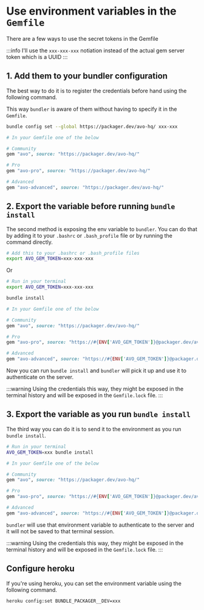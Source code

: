 # Use environment variables in the `Gemfile`

There are a few ways to use the secret tokens in the Gemfile

:::info
I'll use the `xxx-xxx-xxx` notiation instead of the actual gem server token which is a UUID
:::

## 1. Add them to your bundler configuration

The best way to do it is to register the credentials before hand using the following command.

This way `bundler` is aware of them without having to specify it in the `Gemfile`.

```bash
bundle config set --global https://packager.dev/avo-hq/ xxx-xxx
```

```ruby
# In your Gemfile one of the below

# Community
gem "avo", source: "https://packager.dev/avo-hq/"

# Pro
gem "avo-pro", source: "https://packager.dev/avo-hq/"

# Advanced
gem "avo-advanced", source: "https://packager.dev/avo-hq/"
```

## 2. Export the variable before running `bundle install`

The second method is exposing the env variable to `bundler`. You can do that by adding it to your `.bashrc` or `.bash_profile` file or by running the command directly.

```bash
# Add this to your .bashrc or .bash_profile files
export AVO_GEM_TOKEN=xxx-xxx-xxx
```

Or

```bash
# Run in your terminal
export AVO_GEM_TOKEN=xxx-xxx-xxx

bundle install
```

```ruby
# In your Gemfile one of the below

# Community
gem "avo", source: "https://packager.dev/avo-hq/"

# Pro
gem "avo-pro", source: "https://#{ENV['AVO_GEM_TOKEN']}@packager.dev/avo-hq/"

# Advanced
gem "avo-advanced", source: "https://#{ENV['AVO_GEM_TOKEN']}@packager.dev/avo-hq/"
```

Now you can run `bundle install` and `bundler` will pick it up and use it to authenticate on the server.

:::warning
Using the credentials this way, they might be exposed in the terminal history and will be exposed in the `Gemfile.lock` file.
:::

## 3. Export the variable as you run `bundle install`

The third way you can do it is to send it to the environment as you run `bundle install`.

```bash
# Run in your terminal
AVO_GEM_TOKEN=xxx bundle install
```

```ruby
# In your Gemfile one of the below

# Community
gem "avo", source: "https://packager.dev/avo-hq/"

# Pro
gem "avo-pro", source: "https://#{ENV['AVO_GEM_TOKEN']}@packager.dev/avo-hq/"

# Advanced
gem "avo-advanced", source: "https://#{ENV['AVO_GEM_TOKEN']}@packager.dev/avo-hq/"
```

`bundler` will use that environment variable to authenticate to the server and it will not be saved to that terminal session.

:::warning
Using the credentials this way, they might be exposed in the terminal history and will be exposed in the `Gemfile.lock` file.
:::

## Configure heroku

If you're using heroku, you can set the environment variable using the following command.

```bash
heroku config:set BUNDLE_PACKAGER__DEV=xxx

```

